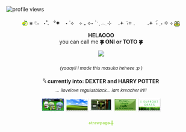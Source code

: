 <!-- 👁 浏览量放左上角 -->
<p align="left">
  <img src="https://komarev.com/ghpvc/?username=onionibaby&color=A8E05F" alt="profile views" height="20px"/>
</p>

<!-- 🌟 颜文字分隔条 -->
<p align="center">
  <img src="https://raw.githubusercontent.com/onionibaby/onionibaby/main/tumblr_dbb2c24a9d8c8c8d0e5f8050346adfe8_8743a7ef_75.gif" width="16px" style="vertical-align:middle;"/>
  ⨳ 𓏲˖    ⋆˚.    °✦　⋆  ˙⟡　⊹ ₊  ⟡⋆    `ˑ ִֶ   𓂃⊹  　.𖥔   ݁ ˖⌗﹒　　.𖥔   ݁ ˖๋   ࣭    ˖   ✧   ⊹
  <img src="https://raw.githubusercontent.com/onionibaby/onionibaby/main/geq669.gif" width="16px" style="vertical-align:middle;"/>
</p>

<!-- ✨ 中心文字介绍 -->
<p align="center">
  <strong>HELAOOO</strong><br/>
  you can call me <strong>🍀 ONI or TOTO 🍀 
</p></strong>
</p>

<!-- 🖼️ 插入自制图像（放大版） -->
<p align="center">
  <img src="https://raw.githubusercontent.com/onionibaby/onionibaby/main/appllll!!Llllwlwlwl%20masukaa!!.PNG" width="400px"/>
</p>

<!-- 🔸 小字备注 -->
<p align="center">
  <sub><i>(yaaayll i made this masuka heheee :p )</i></sub>
</p>

<!-- 🎬 兴趣介绍 -->
<p align="center">
  <strong>𓆩 currently into: DEXTER and HARRY POTTER</strong><br/>
  <sub><i>... ilovelove regulusblack... iam kreacher irl!!</i></sub>
</p>

<!-- 🧸 图片展示（共五张） -->
<p align="center">
  <img src="https://raw.githubusercontent.com/onionibaby/onionibaby/main/Tumblr-l-225137606254948.gif" width="60px"/>
  <img src="https://raw.githubusercontent.com/onionibaby/onionibaby/main/Tumblr-l-163064350461126.png" width="60px"/>
  <img src="https://raw.githubusercontent.com/onionibaby/onionibaby/main/tumblr_5378782d238139cd392a1494ef183f4f_420475a5_100.png" width="60px"/>
  <img src="https://raw.githubusercontent.com/onionibaby/onionibaby/main/3s56vo.png" width="60px"/>
  <img src="https://raw.githubusercontent.com/onionibaby/onionibaby/main/Tumblr-l-114423625342443.png" width="60px"/>
</p>

<!-- 🍏 StrawPage链接 -->
<p align="center">
  <a href="https://oniok.straw.page" style="color:#A8E05F; font-size:13px;">
    <sub><strong>strawpage 🍏</strong></sub>
  </a>
</p>
